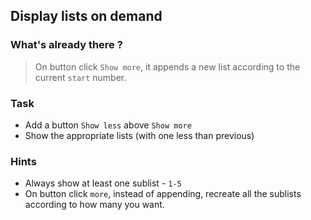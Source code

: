## Display lists on demand

### What's already there ?

> On button click `Show more`, it appends a new list according to the current `start` number.

### Task

 - Add a button `Show less` above `Show more`
 - Show the appropriate lists (with one less than previous)

 ### Hints 
  - Always show at least one sublist - `1-5`
  - On button click `more`, instead of appending, recreate all the sublists according to how many you want. 